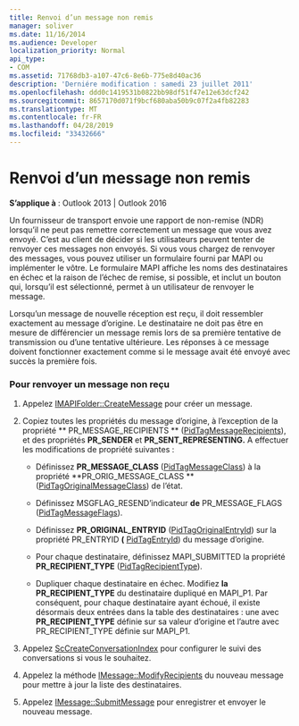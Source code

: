 ```yaml
---
title: Renvoi d’un message non remis
manager: soliver
ms.date: 11/16/2014
ms.audience: Developer
localization_priority: Normal
api_type:
- COM
ms.assetid: 71768db3-a107-47c6-8e6b-775e8d40ac36
description: 'Derniére modification : samedi 23 juillet 2011'
ms.openlocfilehash: ddd0c1419531b0822bb98df51f47e12e63dcf242
ms.sourcegitcommit: 8657170d071f9bcf680aba50b9c07f2a4fb82283
ms.translationtype: MT
ms.contentlocale: fr-FR
ms.lasthandoff: 04/28/2019
ms.locfileid: "33432666"
---
```

# <a name="resending-an-undelivered-message"></a>Renvoi d’un message non remis
  
**S’applique à** : Outlook 2013 | Outlook 2016 
  
Un fournisseur de transport envoie une rapport de non-remise (NDR) lorsqu’il ne peut pas remettre correctement un message que vous avez envoyé. C’est au client de décider si les utilisateurs peuvent tenter de renvoyer ces messages non envoyés. Si vous vous chargez de renvoyer des messages, vous pouvez utiliser un formulaire fourni par MAPI ou implémenter le vôtre. Le formulaire MAPI affiche les noms des destinataires en échec et la raison de l’échec de remise, si possible, et inclut un bouton qui, lorsqu’il est sélectionné, permet à un utilisateur de renvoyer le message.
  
Lorsqu’un message de nouvelle réception est reçu, il doit ressembler exactement au message d’origine. Le destinataire ne doit pas être en mesure de différencier un message remis lors de sa première tentative de transmission ou d’une tentative ultérieure. Les réponses à ce message doivent fonctionner exactement comme si le message avait été envoyé avec succès la première fois.
  
### <a name="to-resend-an-undelivered-message"></a>Pour renvoyer un message non reçu
  
1. Appelez [IMAPIFolder::CreateMessage](imapifolder-createmessage.md) pour créer un message. 
    
2. Copiez toutes les propriétés du message d’origine, à l’exception de la propriété ** PR_MESSAGE_RECIPIENTS ** ([PidTagMessageRecipients](pidtagmessagerecipients-canonical-property.md)), et des propriétés **PR_SENDER** et **PR_SENT_REPRESENTING.** A effectuer les modifications de propriété suivantes : 
    
   - Définissez **PR_MESSAGE_CLASS** ([PidTagMessageClass](pidtagmessageclass-canonical-property.md)) à la propriété **PR_ORIG_MESSAGE_CLASS ** ([PidTagOriginalMessageClass](pidtagoriginalmessageclass-canonical-property.md)) de l’état.
    
   - Définissez MSGFLAG_RESEND’indicateur **de** PR_MESSAGE_FLAGS ([PidTagMessageFlags](pidtagmessageflags-canonical-property.md)).
    
   - Définissez **PR_ORIGINAL_ENTRYID** ([PidTagOriginalEntryId](pidtagoriginalentryid-canonical-property.md)) sur la propriété PR_ENTRYID **(** [PidTagEntryId](pidtagentryid-canonical-property.md)) du message d’origine.
    
   - Pour chaque destinataire, définissez MAPI_SUBMITTED la propriété **PR_RECIPIENT_TYPE** ([PidTagRecipientType](pidtagrecipienttype-canonical-property.md)). 
    
   - Dupliquer chaque destinataire en échec. Modifiez **la PR_RECIPIENT_TYPE** du destinataire dupliqué en MAPI_P1. Par conséquent, pour chaque destinataire ayant échoué, il existe désormais deux entrées dans la table  des destinataires : une avec **PR_RECIPIENT_TYPE** définie sur sa valeur d’origine et l’autre avec PR_RECIPIENT_TYPE définie sur MAPI_P1. 
    
3. Appelez [ScCreateConversationIndex](sccreateconversationindex.md) pour configurer le suivi des conversations si vous le souhaitez. 
    
4. Appelez la méthode [IMessage::ModifyRecipients](imessage-modifyrecipients.md) du nouveau message pour mettre à jour la liste des destinataires. 
    
5. Appelez [IMessage::SubmitMessage](imessage-submitmessage.md) pour enregistrer et envoyer le nouveau message. 
    

